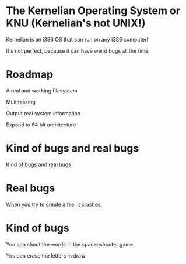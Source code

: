 # The Kernelian Operating System or KNU (Kernelian's not UNIX!)

Kernelian is an i386 OS that can run on any i386 computer!

It's not perfect, because it can have weird bugs all the time.

# Roadmap
A real and working filesystem


Multitasking

Output real system information

Expand to 64 bit architecture

# Kind of bugs and real bugs

Kind of bugs and real bugs

# Real bugs
When you try to create a file, it crashes.

# Kind of bugs
You can shoot the words in the spaceoshooter game

You can erase the letters in draw
